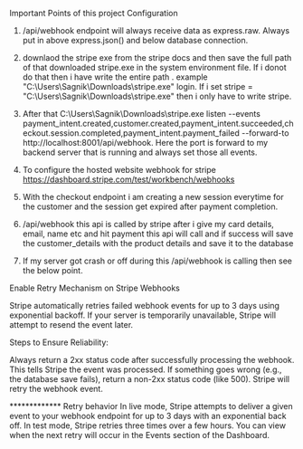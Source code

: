 Important Points of this project Configuration

1.  /api/webhook endpoint will always receive data as express.raw. Always put in above express.json() and below database connection.
2. downlaod the stripe exe from the stripe docs and then save the full path of that downloaded stripe.exe in the system environment file.
If i donot do that then i have write the entire path . example "C:\Users\Sagnik\Downloads\stripe.exe" login. If i set stripe = "C:\Users\Sagnik\Downloads\stripe.exe" then i only have to write stripe.
3. After that C:\Users\Sagnik\Downloads\stripe.exe listen --events payment_intent.created,customer.created,payment_intent.succeeded,checkout.session.completed,payment_intent.payment_failed --forward-to http://localhost:8001/api/webhook. Here the port is forward to my backend server that is running and always set those all events.
4. To configure the hosted website webhook for stripe https://dashboard.stripe.com/test/workbench/webhooks 

5. With the checkout endpoint i am creating a new session everytime for the customer and the session get expired after payment completion.
6. /api/webhook this api is called by stripe after i give my card details, email, name etc and hit payment this api will call and if success will save the customer_details with the product details and save it to the database


7. If my server got crash or off during this /api/webhook is calling then see the below point.

Enable Retry Mechanism on Stripe Webhooks

Stripe automatically retries failed webhook events for up to 3 days using exponential backoff. If your server is temporarily unavailable, Stripe will attempt to resend the event later.

Steps to Ensure Reliability:

Always return a 2xx status code after successfully processing the webhook. This tells Stripe the event was processed.
If something goes wrong (e.g., the database save fails), return a non-2xx status code (like 500). Stripe will retry the webhook event.


************* Retry behavior
In live mode, Stripe attempts to deliver a given event to your webhook endpoint for up to 3 days with an exponential back off. In test mode, Stripe retries three times over a few hours. You can view when the next retry will occur in the Events section of the Dashboard.
